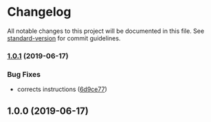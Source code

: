 # Changelog

All notable changes to this project will be documented in this file. See [standard-version](https://github.com/conventional-changelog/standard-version) for commit guidelines.

### [1.0.1](https://gitlab.com/spartanbio-ux/stylelint-config-scss/compare/v1.0.0...v1.0.1) (2019-06-17)


### Bug Fixes

*  corrects instructions ([6d9ce77](https://gitlab.com/spartanbio-ux/stylelint-config-scss/commit/6d9ce77))



## 1.0.0 (2019-06-17)
